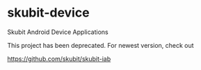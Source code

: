 skubit-device
=============

Skubit Android Device Applications

This project has been deprecated. For newest version, check out 

https://github.com/skubit/skubit-iab
